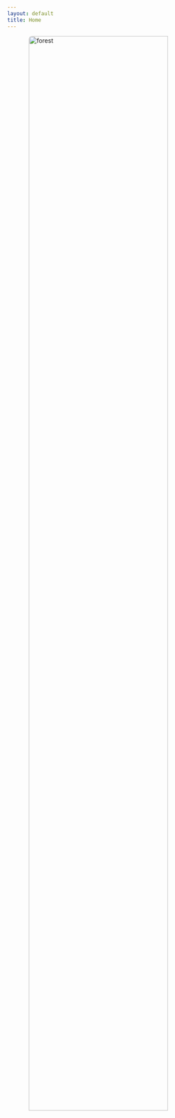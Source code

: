 ```yaml
---
layout: default
title: Home
---
```


<a href="/about/">
  <img 
    src="/images/forest.jpg" 
    alt="forest" 
    style="width: 80%; max-width: 600px; height: auto; display: block; margin: 0 auto; border-radius: 8px;">
</a>
